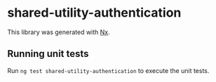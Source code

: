 # shared-utility-authentication

This library was generated with [Nx](https://nx.dev).

## Running unit tests

Run `ng test shared-utility-authentication` to execute the unit tests.
